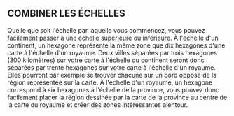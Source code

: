 ## COMBINER LES ÉCHELLES


Quelle que soit l'échelle par laquelle vous commencez,
vous pouvez facilement passer à une échelle supérieure
ou inférieure. À l'échelle d'un continent, un hexagone
représente la même zone que dix hexagones d'une carte
à l'échelle d'un royaume. Deux villes séparées par trois
hexagones (300 kilomètres) sur votre carte à l'échelle du
continent seront donc séparées par trente hexagones sur
votre carte à l'échelle d'un royaume. Elles pourront par
exemple se trouver chacune sur un bord opposé de la
région représentée sur la carte. À l'échelle d'un royaume,
un hexagone correspond à six hexagones à l'échelle de
la province, vous pouvez donc facilement placer la région
dessinée par la carte de la province au centre de la carte du
royaume et créer des zones intéressantes alentour.

